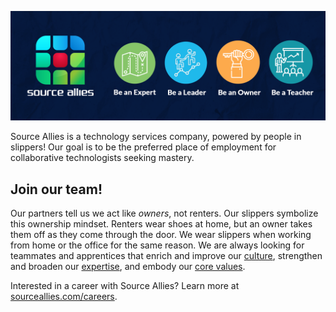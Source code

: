 [![Source Allies](https://raw.githubusercontent.com/sourceallies/.github/main/profile/sa-header.png)](https://sourceallies.com/)

Source Allies is a technology services company, powered by people in slippers! Our goal is to be the preferred place of employment for collaborative technologists seeking mastery.

## Join our team!

Our partners tell us we act like *owners*, not renters. Our slippers symbolize this ownership mindset. Renters wear shoes at home, but an owner takes them off as they come through the door. We wear slippers when working from home or the office for the same reason. We are always looking for teammates and apprentices that enrich and improve our [culture](https://www.sourceallies.com/careers/), strengthen and broaden our [expertise](https://www.sourceallies.com/what-we-do/#our-expertise), and embody our [core values](https://www.sourceallies.com/#our-core-values).

Interested in a career with Source Allies? Learn more at [sourceallies.com/careers](https://www.sourceallies.com/careers/).
